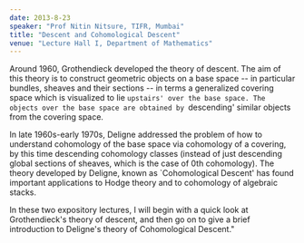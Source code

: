 ```yaml
---
date: 2013-8-23
speaker: "Prof Nitin Nitsure, TIFR, Mumbai"
title: "Descent and Cohomological Descent"
venue: "Lecture Hall I, Department of Mathematics"
---
```

Around 1960, Grothendieck developed the theory of descent. The aim of
this theory is to construct geometric objects on a base space -- in
particular bundles, sheaves and their sections -- in terms a generalized
covering space which is visualized to lie `upstairs' over the base space.
The objects over the base space are obtained by `descending' similar
objects from the covering space.

   In late 1960s-early 1970s, Deligne addressed the problem of how to
understand cohomology of the base space via cohomology of a covering, by
this time descending cohomology classes (instead of just descending global
sections of sheaves, which is the case of 0th cohomology). The theory
developed by Deligne, known as `Cohomological Descent' has found important
applications to Hodge theory and to cohomology of algebraic stacks.

   In these two expository lectures, I will begin with a quick look at
Grothendieck's theory of descent, and then go on to give a brief
introduction to Deligne's theory of Cohomological Descent."
